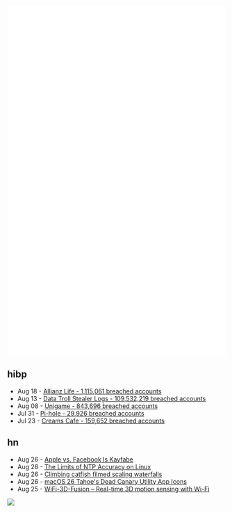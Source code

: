 ![Metrics](https://raw.githubusercontent.com/phixion/phixion/master/metrics.svg)

## hibp

<!--
for https://github.com/phixion/phixion/blob/main/.github/workflows/feeds.yml
-->
<!--START_SECTION:haveibeenpwnd-->
- Aug 18 - [Allianz Life - 1,115,061 breached accounts](https://haveibeenpwned.com/Breach/AllianzLife)
- Aug 13 - [Data Troll Stealer Logs - 109,532,219 breached accounts](https://haveibeenpwned.com/Breach/DataTrollStealerLogs)
- Aug 08 - [Unigame - 843,696 breached accounts](https://haveibeenpwned.com/Breach/Unigame)
- Jul 31 - [Pi-hole - 29,926 breached accounts](https://haveibeenpwned.com/Breach/ThePi-Hole)
- Jul 23 - [Creams Cafe - 159,652 breached accounts](https://haveibeenpwned.com/Breach/CreamsCafe)
<!--END_SECTION:haveibeenpwnd-->

## hn

<!--
for https://github.com/phixion/phixion/blob/main/.github/workflows/feeds.yml
-->
<!--START_SECTION:hn-->
- Aug 26 - [Apple vs. Facebook Is Kayfabe](https://infrequently.org/2025/08/apple-vs-fb-kayfabe/)
- Aug 26 - [The Limits of NTP Accuracy on Linux](https://scottstuff.net/posts/2025/05/19/ntp-limits/)
- Aug 26 - [Climbing catfish filmed scaling waterfalls](https://www.science.org/content/article/thousands-climbing-catfish-filmed-scaling-waterfalls)
- Aug 26 - [macOS 26 Tahoe's Dead Canary Utility App Icons](https://daringfireball.net/2025/08/macos_26_tahoes_dead_canary_utility_app_icons)
- Aug 25 - [WiFi-3D-Fusion – Real-time 3D motion sensing with Wi-Fi](https://github.com/MaliosDark/wifi-3d-fusion)
<!--END_SECTION:hn-->

<!--
for https://yhype.me
-->
![](https://hit.yhype.me/github/profile?user_id=13013670)
